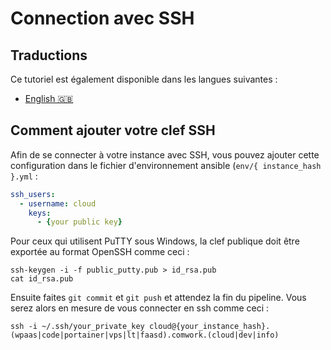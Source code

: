 # Connection avec SSH

## Traductions

Ce tutoriel est également disponible dans les langues suivantes :
* [English 🇬🇧](../../ssh.md)

## Comment ajouter votre clef SSH

Afin de se connecter à votre instance avec SSH, vous pouvez ajouter cette configuration dans le fichier d'environnement ansible (`env/{ instance_hash }.yml` :

```yaml
ssh_users:
  - username: cloud
    keys: 
      - {your public key}
```

Pour ceux qui utilisent PuTTY sous Windows, la clef publique doit être exportée au format OpenSSH comme ceci :

```shell
ssh-keygen -i -f public_putty.pub > id_rsa.pub
cat id_rsa.pub
```

Ensuite faites `git commit` et `git push` et attendez la fin du pipeline. Vous serez alors en mesure de vous connecter en ssh comme ceci :

```shell
ssh -i ~/.ssh/your_private_key cloud@{your_instance_hash}.(wpaas|code|portainer|vps|lt|faasd).comwork.(cloud|dev|info)
```
